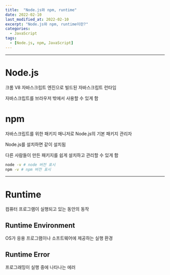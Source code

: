 ```yaml
---
title:  "Node.js와 npm, runtime"
date: 2022-02-10
last_modified_at: 2022-02-10
excerpt: "Node.js와 npm, runtime이란?"
categories:
  - JavaScript
tags:
  - [Node.js, npm, JavaScript]
---
```


---

# Node.js

크롬 V8 자바스크립트 엔진으로 빌드된 자바스크립트 런타임

자바스크립트를 브라우저 밖에서 사용할 수 있게 함

# npm

자바스크립트를 위한 패키지 매니저로 Node.js의 기본 패키지 관리자

Node.js를 설치하면 같이 설치됨

다른 사람들이 만든 패키지를 쉽게 설치하고 관리할 수 있게 함

```sh
node -v # node 버전 표시
npm -v # npm 버전 표시
```

---

# Runtime

컴퓨터 프로그램이 실행되고 있는 동안의 동작

## Runtime Environment

OS가 응용 프로그램이나 소프트웨어에 제공하는 실행 환경

## Runtime Error

프로그래밍이 실행 중에 나타나는 에러

